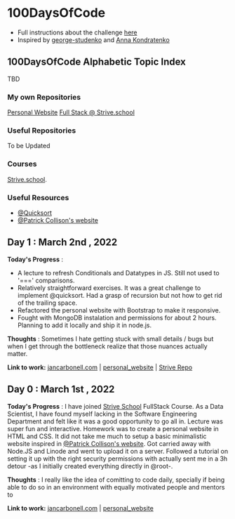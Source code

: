 # 100DaysOfCode
- Full instructions about the challenge [here](https://github.com/jcllobet/100DaysOfCode/blob/main/Instructions_100DaysOfCode.MD)
- Inspired by [george-studenko](https://github.com/george-studenko/100_Days_of_ML_Code) and [Anna Kondratenko](https://github.com/annkon22)

## 100DaysOfCode Alphabetic Topic Index
TBD
  
### My own Repositories
[Personal Website](https://github.com/jcllobet/personal_website)
[Full Stack @ Strive.school](https://github.com/jcllobet/FS_Strive_school)

### Useful Repositories  
To be Updated

### Courses
[Strive.school](https://strive.school/).

### Useful Resources 
- [@Quicksort](https://stackoverflow.com/questions/54002042/recursive-sort-in-js)
- [@Patrick Collison's website](https://patrickcollison.com/)

## Day 1 : March 2nd , 2022
 
**Today's Progress** :  
- A lecture to refresh Conditionals and Datatypes in JS. Still not used to '===' comparisons. 
- Relatively straightforward exercises. It was a great challenge to implement @quicksort. Had a grasp of recursion but not how to get rid of the trailing space. 
- Refactored the personal website with Bootstrap to make it responsive. 
- Fought with MongoDB instalation and permissions for about 2 hours. Planning to add it locally and ship it in node.js.

**Thoughts** : Sometimes I hate getting stuck with small details / bugs but when I get through the bottleneck realize that those nuances actually matter.

**Link to work:** [jancarbonell.com](http://jancarbonell.com/) | [personal_website](https://github.com/jcllobet/personal_website) | [Strive Repo](https://github.com/jcllobet/FS_Strive_school)


## Day 0 : March 1st , 2022
 
**Today's Progress** : I have joined [Strive School](https://strive.school) FullStack Course. As a Data Scientist, I have found myself lacking in the Software Engineering Department and felt like it was a good opportunity to go all in. Lecture was super fun and interactive. Homework was to create a personal website in HTML and CSS. It did not take me much to setup a basic minimalistic website inspired in [@Patrick Collison's website](https://patrickcollison.com/). Got carried away with Node.JS and Linode and went to upload it on a server. Followed a tutorial on setting it up with the right security permissions with actually sent me in a 3h detour -as I initially created everything directly in @root-. 

**Thoughts** : I really like the idea of comitting to code daily, specially if being able to do so in an environment with equally motivated people and mentors to

**Link to work:** [jancarbonell.com](http://jancarbonell.com/) | [personal_website](https://github.com/jcllobet/personal_website)


